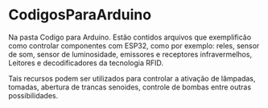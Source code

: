 # CodigosParaArduino

Na pasta Codigo para Arduino.
Estão contidos arquivos que exemplificão como controlar componentes com ESP32, como por exemplo: reles, sensor de som, sensor de luminosidade, emissores e receptores infravermelhos, Leitores e decodificadores da tecnologia RFID.

Tais recursos podem ser utilizados para controlar a ativação de lâmpadas, tomadas, abertura de trancas senoides, controle de bombas entre outras possibilidades.
